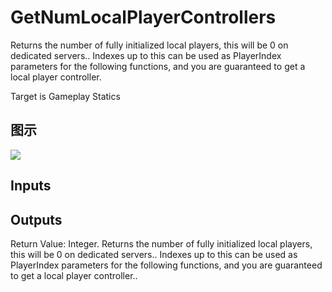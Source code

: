 # GetNumLocalPlayerControllers

Returns the number of fully initialized local players, this will be 0 on dedicated servers.. Indexes up to this can be used as PlayerIndex parameters for the following functions, and you are guaranteed to get a local player controller.

Target is Gameplay Statics

## 图示

![]($-20221218-19061289.png)

## Inputs

## Outputs

Return Value: Integer. Returns the number of fully initialized local players, this will be 0 on dedicated servers.. Indexes up to this can be used as PlayerIndex parameters for the following functions, and you are guaranteed to get a local player controller..

